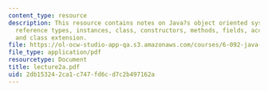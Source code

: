 ```yaml
---
content_type: resource
description: This resource contains notes on Java?s object oriented system, data types,
  reference types, instances, class, constructors, methods, fields, accessors, interfaces,
  and class extension.
file: https://ol-ocw-studio-app-qa.s3.amazonaws.com/courses/6-092-java-preparation-for-6-170-january-iap-2006/2db153242ca1c747fd6cd7c2b497162a_lecture2a.pdf
file_type: application/pdf
resourcetype: Document
title: lecture2a.pdf
uid: 2db15324-2ca1-c747-fd6c-d7c2b497162a
---
```

